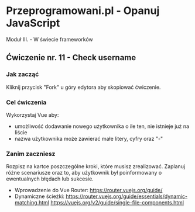 # Przeprogramowani.pl - Opanuj JavaScript

Moduł III. - W świecie frameworków

## Ćwiczenie nr. 11 - Check username

### Jak zacząć

Kliknij przycisk "Fork" u góry edytora aby skopiować ćwiczenie.

### Cel ćwiczenia

Wykorzystaj Vue aby: 
- umożliwość dodawanie nowego użytkownika o ile ten, nie istnieje już na liście
- nazwa użytkownika może zawierać małe litery, cyfry oraz "-"

### Zanim zaczniesz
Rozpisz na kartce poszczególne kroki, które musisz zrealizować. Zaplanuj różne scenariusze oraz to, aby użytkownik był poinformowany o ewentualnych błędach lub sukcesie. 

- Wprowadzenie do Vue Router: https://router.vuejs.org/guide/
- Dynamiczne ścieżki: https://router.vuejs.org/guide/essentials/dynamic-matching.html
https://vuejs.org/v2/guide/single-file-components.html
